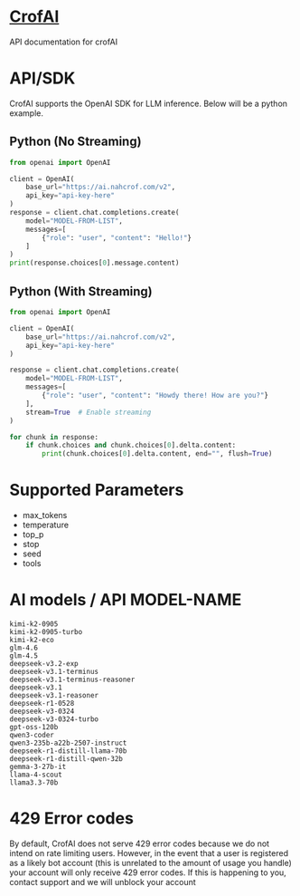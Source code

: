 # [CrofAI](https://ai.nahcrof.com/)
API documentation for crofAI
# API/SDK
CrofAI supports the OpenAI SDK for LLM inference. Below will be a python example.
## Python (No Streaming)
```python
from openai import OpenAI

client = OpenAI(
    base_url="https://ai.nahcrof.com/v2",
    api_key="api-key-here"
)
response = client.chat.completions.create(
    model="MODEL-FROM-LIST",
    messages=[
        {"role": "user", "content": "Hello!"}
    ]
)
print(response.choices[0].message.content)
```
## Python (With Streaming)
```python
from openai import OpenAI

client = OpenAI(
    base_url="https://ai.nahcrof.com/v2",
    api_key="api-key-here"
)

response = client.chat.completions.create(
    model="MODEL-FROM-LIST",
    messages=[
        {"role": "user", "content": "Howdy there! How are you?"}
    ],
    stream=True  # Enable streaming
)

for chunk in response:
    if chunk.choices and chunk.choices[0].delta.content:
        print(chunk.choices[0].delta.content, end="", flush=True)
```
<!--## Python (embedding model)
```python
from openai import OpenAI

client = OpenAI(
    base_url="https://ai.nahcrof.com/v2",
    api_key="api-key"
)

response = client.embeddings.create(
    input="The quick brown fox jumps over the lazy dog",
    model="multilingual-e5-large-instruct",
)

print("Embedding:", response.data[0].embedding[:5])  # Print first 5
print("Total tokens:", response.usage.total_tokens)
```-->

# Supported Parameters
- max_tokens
- temperature
- top_p
- stop
- seed
- tools

# AI models / API MODEL-NAME
```
kimi-k2-0905
kimi-k2-0905-turbo
kimi-k2-eco
glm-4.6
glm-4.5
deepseek-v3.2-exp
deepseek-v3.1-terminus
deepseek-v3.1-terminus-reasoner
deepseek-v3.1
deepseek-v3.1-reasoner
deepseek-r1-0528
deepseek-v3-0324
deepseek-v3-0324-turbo
gpt-oss-120b
qwen3-coder
qwen3-235b-a22b-2507-instruct
deepseek-r1-distill-llama-70b
deepseek-r1-distill-qwen-32b
gemma-3-27b-it
llama-4-scout
llama3.3-70b
```

# 429 Error codes
By default, CrofAI does not serve 429 error codes because we do not intend on rate limiting users. However, in the event that a user is registered as a likely bot account (this is unrelated to the amount of usage you handle) your account will only receive 429 error codes. If this is happening to you, contact support and we will unblock your account
